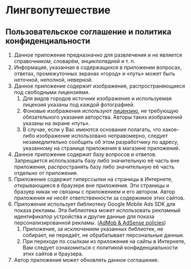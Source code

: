 # Лингвопутешествие

## Пользовательское соглашение и политика конфиденциальности
1. Данное приложение предназначно для развлечения и не является справочником, словарём, энциклопедией и т. п.
1. Информация, указанная в содержащихся в приложении вопросах, ответах, промежуточных экранах «город» и «путь» может быть неточной, неполной, неверной.
1. Данное приложение содержит изображения, распространяющиеся под свободными лицензиями.
   1. Для видов городов источник изображения и используемая лицензия указаны под каждой фотографией.
   1. Фоновые изображения используют [лицензию](https://www.pexels.com/ru-ru/photo-license/), не требующую обязательного указания авторства. Авторы таких изображений указаны на экране «путь».
   1. В случае, если у Вас имеются основания полагать, что какое-либо изображение использовано неправомерно, следует незамедлительно сообщить об этом разработчику по адресу, указанному на странице приложения в магазине приложений.
1. Данное приложение содержит базу вопросов и ответов. Запрещается использовать базу либо значительную её часть вне приложения, распространять базу либо значительную её часть отдельно от приложения.
1. Приложение содержит гиперссылки на страницы в Интернете, открывающиеся в браузере вне приложения. Эти страницы и бразуер никак не связаны с приложением и его автором. Автор приложения не несёт ответственности за содержимое этих сайтов.
1. Приложение использует библиотеку Google Mobile Ads SDK для показа рекламы. Эта библиотека может использовать рекламный идентификатор устройства и другие данные для показа персонализированной рекламы. ([AdMob &amp; AdSense policies](https://support.google.com/admob/answer/6128543))
   1. Приложение, за исключением указанных библиотек, не собирает, не передаёт, не обрабатывает персональные данные.
   1. При переходе по ссылкам из приложения на сайты в Интернете, Вам следует ознакомиться с политикой конфиденциальности этих сайтов и браузера.
1. Автор приложения может обновлять данное соглашение.
